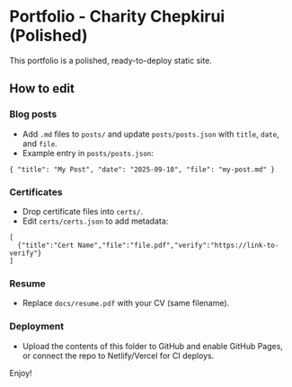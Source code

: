# Portfolio - Charity Chepkirui (Polished)

This portfolio is a polished, ready-to-deploy static site.

## How to edit

### Blog posts
- Add `.md` files to `posts/` and update `posts/posts.json` with `title`, `date`, and `file`.
- Example entry in `posts/posts.json`:
```
{ "title": "My Post", "date": "2025-09-10", "file": "my-post.md" }
```

### Certificates
- Drop certificate files into `certs/`.
- Edit `certs/certs.json` to add metadata:
```
[
  {"title":"Cert Name","file":"file.pdf","verify":"https://link-to-verify"}
]
```

### Resume
- Replace `docs/resume.pdf` with your CV (same filename).

### Deployment
- Upload the contents of this folder to GitHub and enable GitHub Pages, or connect the repo to Netlify/Vercel for CI deploys.

Enjoy!
